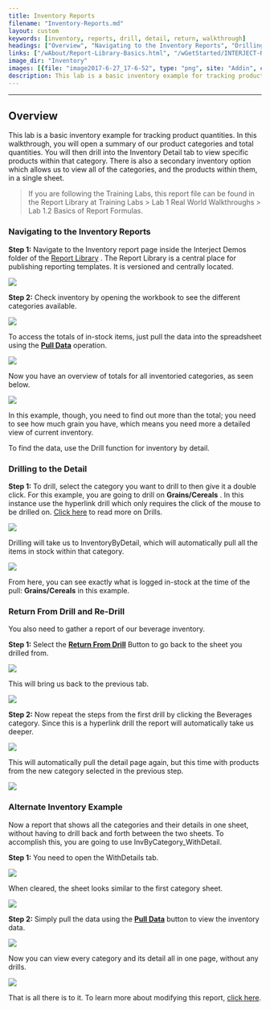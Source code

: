 ```yaml
---
title: Inventory Reports
filename: "Inventory-Reports.md"
layout: custom
keywords: [inventory, reports, drill, detail, return, walkthrough]
headings: ["Overview", "Navigating to the Inventory Reports", "Drilling to the Detail", "Return From Drill and Re-Drill", "Alternate Inventory Example"]
links: ["/wAbout/Report-Library-Basics.html", "/wGetStarted/INTERJECT-Ribbon-Menu-Items.html", "/wGetStarted/Drilling-Between-Reports.html", "/wGetStarted/INTERJECT-Ribbon-Menu-Items.html#return-from-drill", "/wGetStarted/INTERJECT-Ribbon-Menu-Items.html", "/wGetStarted/L-Modify-InventoryReport.html"]
image_dir: "Inventory"
images: [{file: "image2017-6-27_17-6-52", type: "png", site: "Addin", cat: "Report Library", sub: "", report: "Interject Inventory Demo", ribbon: "Simple", config: ""}, {file: "02", type: "png", site: "Addin", cat: "Report", sub: "", report: "Inventory By Category", ribbon: "", config: ""}, {file: "image2017-6-12_17-32-49", type: "png", site: "Addin", cat: "Pull Data", sub: "", report: "Inventory By Category", ribbon: "Simple", config: ""}, {file: "04", type: "png", site: "Addin", cat: "Report", sub: "", report: "Inventory By Category", ribbon: "", config: ""}, {file: "2.01-drilling-drill-on-grains-and-cereals", type: "gif", site: "Addin", cat: "Progress Bar", sub: "", report: "Inventory By Category, Inventory Detail", ribbon: "Simple", config: ""}, {file: "06", type: "png", site: "Addin", cat: "Report", sub: "", report: "Inventory Detail", ribbon: "", config: ""}, {file: "07", type: "png", site: "Addin", cat: "Report", sub: "", report: "Inventory Detail", ribbon: "Simple", config: ""}, {file: "08", type: "png", site: "Addin", cat: "Report", sub: "", report: "Inventory By Category", ribbon: "", config: ""}, {file: "3.02-return-from-drill-drill-on-beverages", type: "gif", site: "Addin", cat: "Progress Bar", sub: "", report: "Inventory By Category, Inventory Detail", ribbon: "Simple", config: ""}, {file: "image2017-8-14_7-54-29", type: "png", site: "Addin", cat: "Report", sub: "", report: "Inventory Detail", ribbon: "", config: ""}, {file: "11", type: "png", site: "Addin", cat: "Report", sub: "", report: "Inventory Detail", ribbon: "", config: ""}, {file: "image2017-6-9_14-21-7", type: "png", site: "Addin", cat: "Report", sub: "", report: "Inventory By Category", ribbon: "", config: ""}, {file: "image2017-6-9_14-22-56", type: "png", site: "Addin", cat: "Pull Data", sub: "", report: "Inventory By Category", ribbon: "Simple", config: ""}, {file: "14", type: "png", site: "Addin", cat: "Report", sub: "", report: "Inventory By Category", ribbon: "", config: ""}]
description: This lab is a basic inventory example for tracking product quantities. In this walkthrough, you will open a summary of our product categories and total quantities. You will then drill into the Inventory Detail tab to view specific products within that category
---
```

* * *

## Overview

This lab is a basic inventory example for tracking product quantities. In this walkthrough, you will open a summary of our product categories and total quantities. You will then drill into the Inventory Detail tab to view specific products within that category. There is also a secondary inventory option which allows us to view all of the categories, and the products within them, in a single sheet.

<blockquote class=lab_info>
 If you are following the Training Labs, this report file can be found in the Report Library at Training Labs > Lab 1 Real World Walkthroughs > Lab 1.2 Basics of Report Formulas.
</blockquote>

### Navigating to the Inventory Reports

**Step 1:** Navigate to the Inventory report page inside the Interject Demos folder of the [Report Library](/wAbout/Report-Library-Basics.html) . The Report Library is a central place for publishing reporting templates. It is versioned and centrally located.

![](/images/Inventory/01.png)
<br>

**Step 2:** Check inventory by opening the workbook to see the different categories available.

![](/images/Inventory/02.png)
<br>

To access the totals of in-stock items, just pull the data into the spreadsheet using the [**Pull Data**](/wGetStarted/INTERJECT-Ribbon-Menu-Items.html) operation.

![](/images/Inventory/03.png)
<br>

Now you have an overview of totals for all inventoried categories, as seen below.

![](/images/Inventory/04.png)
<br>

In this example, though, you need to find out more than the total; you need to see how much grain you have, which means you need more a detailed view of current inventory.

To find the data, use the Drill function for inventory by detail.

### Drilling to the Detail

**Step 1:** To drill, select the category you want to drill to then give it a double click. For this example, you are going to drill on **Grains/Cereals** . In this instance use the hyperlink drill which only requires the click of the mouse to be drilled on. [Click here](/wGetStarted/Drilling-Between-Reports.html) to read more on Drills.

![](/images/Inventory/2.01-drilling-drill-on-grains-and-cereals.gif)
<br>

Drilling will take us to InventoryByDetail, which will automatically pull all the items in stock within that category.

![](/images/Inventory/06.png)
<br>

From here, you can see exactly what is logged in-stock at the time of the pull: **Grains/Cereals** in this example.
### Return From Drill and Re-Drill

You also need to gather a report of our beverage inventory.

**Step 1:** Select the [**Return From Drill**](/wGetStarted/INTERJECT-Ribbon-Menu-Items.html#return-from-drill) Button to go back to the sheet you drilled from.

![](/images/Inventory/07.png)
<br>

This will bring us back to the previous tab.

![](/images/Inventory/08.png)
<br>

**Step 2:** Now repeat the steps from the first drill by clicking the Beverages category. Since this is a hyperlink drill the report will automatically take us deeper.

![](/images/Inventory/3.02-return-from-drill-drill-on-beverages.gif)
<br>

This will automatically pull the detail page again, but this time with products from the new category selected in the previous step.

![](/images/Inventory/10.png)
<br>

### Alternate Inventory Example

Now a report that shows all the categories and their details in one sheet, without having to drill back and forth between the two sheets. To accomplish this, you are going to use InvByCategory_WithDetail.

**Step 1:** You need to open the WithDetails tab.

![](/images/Inventory/11.png)
<br>

When cleared, the sheet looks similar to the first category sheet.

![](/images/Inventory/12.png)
<br>

**Step 2:** Simply pull the data using the [**Pull Data**](/wGetStarted/INTERJECT-Ribbon-Menu-Items.html) button to view the inventory data.

![](/images/Inventory/13.png)
<br>

Now you can view every category and its detail all in one page, without any drills.

![](/images/Inventory/14.png)
<br>

That is all there is to it. To learn more about modifying this report, [click here](/wGetStarted/L-Modify-InventoryReport.html).

